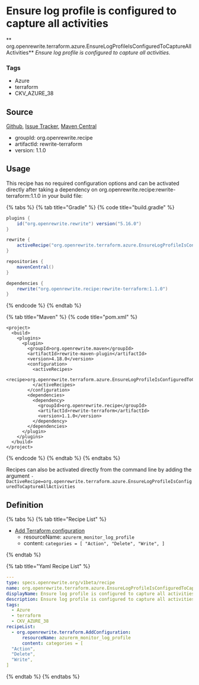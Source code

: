 # Ensure log profile is configured to capture all activities

** org.openrewrite.terraform.azure.EnsureLogProfileIsConfiguredToCaptureAllActivities**
_Ensure log profile is configured to capture all activities._

### Tags

* Azure
* terraform
* CKV_AZURE_38

## Source

[Github](https://github.com/openrewrite/rewrite-terraform), [Issue Tracker](https://github.com/openrewrite/rewrite-terraform/issues), [Maven Central](https://search.maven.org/artifact/org.openrewrite.recipe/rewrite-terraform/1.1.0/jar)

* groupId: org.openrewrite.recipe
* artifactId: rewrite-terraform
* version: 1.1.0


## Usage

This recipe has no required configuration options and can be activated directly after taking a dependency on org.openrewrite.recipe:rewrite-terraform:1.1.0 in your build file:

{% tabs %}
{% tab title="Gradle" %}
{% code title="build.gradle" %}
```groovy
plugins {
    id("org.openrewrite.rewrite") version("5.16.0")
}

rewrite {
    activeRecipe("org.openrewrite.terraform.azure.EnsureLogProfileIsConfiguredToCaptureAllActivities")
}

repositories {
    mavenCentral()
}

dependencies {
    rewrite("org.openrewrite.recipe:rewrite-terraform:1.1.0")
}
```
{% endcode %}
{% endtab %}

{% tab title="Maven" %}
{% code title="pom.xml" %}
```markup
<project>
  <build>
    <plugins>
      <plugin>
        <groupId>org.openrewrite.maven</groupId>
        <artifactId>rewrite-maven-plugin</artifactId>
        <version>4.18.0</version>
        <configuration>
          <activeRecipes>
            <recipe>org.openrewrite.terraform.azure.EnsureLogProfileIsConfiguredToCaptureAllActivities</recipe>
          </activeRecipes>
        </configuration>
        <dependencies>
          <dependency>
            <groupId>org.openrewrite.recipe</groupId>
            <artifactId>rewrite-terraform</artifactId>
            <version>1.1.0</version>
          </dependency>
        </dependencies>
      </plugin>
    </plugins>
  </build>
</project>
```
{% endcode %}
{% endtab %}
{% endtabs %}

Recipes can also be activated directly from the command line by adding the argument `-DactiveRecipe=org.openrewrite.terraform.azure.EnsureLogProfileIsConfiguredToCaptureAllActivities`

## Definition

{% tabs %}
{% tab title="Recipe List" %}
* [Add Terraform configuration](../../terraform/addconfiguration.md)
  * resourceName: `azurerm_monitor_log_profile`
  * content: `categories = [
  "Action",
  "Delete",
  "Write",
]`

{% endtab %}

{% tab title="Yaml Recipe List" %}
```yaml
---
type: specs.openrewrite.org/v1beta/recipe
name: org.openrewrite.terraform.azure.EnsureLogProfileIsConfiguredToCaptureAllActivities
displayName: Ensure log profile is configured to capture all activities
description: Ensure log profile is configured to capture all activities.
tags:
  - Azure
  - terraform
  - CKV_AZURE_38
recipeList:
  - org.openrewrite.terraform.AddConfiguration:
      resourceName: azurerm_monitor_log_profile
      content: categories = [
  "Action",
  "Delete",
  "Write",
]

```
{% endtab %}
{% endtabs %}
